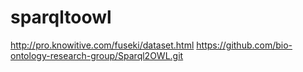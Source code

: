 # sparqltoowl

http://pro.knowitive.com/fuseki/dataset.html
https://github.com/bio-ontology-research-group/Sparql2OWL.git
